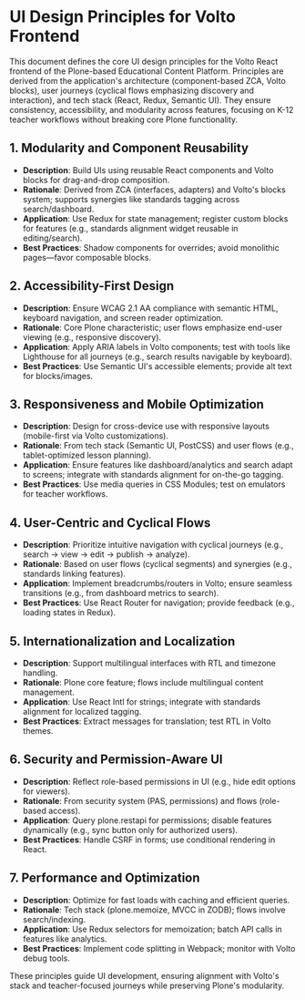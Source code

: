 
# UI Design Principles for Volto Frontend

This document defines the core UI design principles for the Volto React frontend of the Plone-based Educational Content Platform. Principles are derived from the application's architecture (component-based ZCA, Volto blocks), user journeys (cyclical flows emphasizing discovery and interaction), and tech stack (React, Redux, Semantic UI). They ensure consistency, accessibility, and modularity across features, focusing on K-12 teacher workflows without breaking core Plone functionality.

## 1. Modularity and Component Reusability
- **Description**: Build UIs using reusable React components and Volto blocks for drag-and-drop composition.
- **Rationale**: Derived from ZCA (interfaces, adapters) and Volto's blocks system; supports synergies like standards tagging across search/dashboard.
- **Application**: Use Redux for state management; register custom blocks for features (e.g., standards alignment widget reusable in editing/search).
- **Best Practices**: Shadow components for overrides; avoid monolithic pages—favor composable blocks.

## 2. Accessibility-First Design
- **Description**: Ensure WCAG 2.1 AA compliance with semantic HTML, keyboard navigation, and screen reader optimization.
- **Rationale**: Core Plone characteristic; user flows emphasize end-user viewing (e.g., responsive discovery).
- **Application**: Apply ARIA labels in Volto components; test with tools like Lighthouse for all journeys (e.g., search results navigable by keyboard).
- **Best Practices**: Use Semantic UI's accessible elements; provide alt text for blocks/images.

## 3. Responsiveness and Mobile Optimization
- **Description**: Design for cross-device use with responsive layouts (mobile-first via Volto customizations).
- **Rationale**: From tech stack (Semantic UI, PostCSS) and user flows (e.g., tablet-optimized lesson planning).
- **Application**: Ensure features like dashboard/analytics and search adapt to screens; integrate with standards alignment for on-the-go tagging.
- **Best Practices**: Use media queries in CSS Modules; test on emulators for teacher workflows.

## 4. User-Centric and Cyclical Flows
- **Description**: Prioritize intuitive navigation with cyclical journeys (e.g., search → view → edit → publish → analyze).
- **Rationale**: Based on user flows (cyclical segments) and synergies (e.g., standards linking features).
- **Application**: Implement breadcrumbs/routers in Volto; ensure seamless transitions (e.g., from dashboard metrics to search).
- **Best Practices**: Use React Router for navigation; provide feedback (e.g., loading states in Redux).

## 5. Internationalization and Localization
- **Description**: Support multilingual interfaces with RTL and timezone handling.
- **Rationale**: Plone core feature; flows include multilingual content management.
- **Application**: Use React Intl for strings; integrate with standards alignment for localized tagging.
- **Best Practices**: Extract messages for translation; test RTL in Volto themes.

## 6. Security and Permission-Aware UI
- **Description**: Reflect role-based permissions in UI (e.g., hide edit options for viewers).
- **Rationale**: From security system (PAS, permissions) and flows (role-based access).
- **Application**: Query plone.restapi for permissions; disable features dynamically (e.g., sync button only for authorized users).
- **Best Practices**: Handle CSRF in forms; use conditional rendering in React.

## 7. Performance and Optimization
- **Description**: Optimize for fast loads with caching and efficient queries.
- **Rationale**: Tech stack (plone.memoize, MVCC in ZODB); flows involve search/indexing.
- **Application**: Use Redux selectors for memoization; batch API calls in features like analytics.
- **Best Practices**: Implement code splitting in Webpack; monitor with Volto debug tools.

These principles guide UI development, ensuring alignment with Volto's stack and teacher-focused journeys while preserving Plone's modularity. 